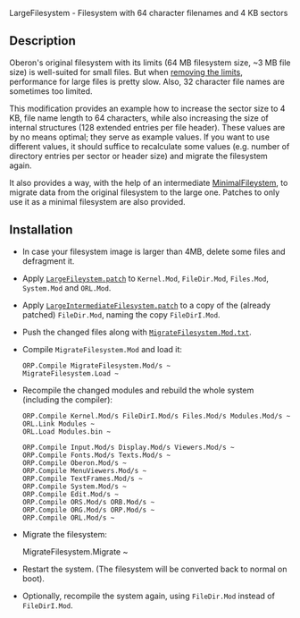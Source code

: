 LargeFilesystem - Filesystem with 64 character filenames and 4 KB sectors

Description
-----------

Oberon's original filesystem with its limits (64 MB filesystem size, ~3 MB file size)
is well-suited for small files. But when
[removing the limits](../RemoveFilesizeLimit/README.md), performance for large files
is pretty slow. Also, 32 character file names are sometimes too limited.

This modification provides an example how to increase the sector size to 4 KB, file
name length to 64 characters, while also increasing the size of internal structures
(128 extended entries per file header). These values are by no means optimal; they
serve as example values. If you want to use different values, it should suffice to
recalculate some values (e.g. number of directory entries per sector or header size)
and migrate the filesystem again.

It also provides a way, with the help of an intermediate
[MinimalFileystem](../MinimalFilesystem/README.md), to migrate data from
the original filesystem to the large one. Patches to only use it as a minimal
filesystem are also provided.


Installation
------------

- In case your filesystem image is larger than 4MB, delete some files and defragment it.

- Apply [`LargeFileystem.patch`](LargeFileystem.patch) to `Kernel.Mod`, `FileDir.Mod`,
  `Files.Mod`, `System.Mod` and `ORL.Mod`.

- Apply [`LargeIntermediateFilesystem.patch`](LargeIntermediateFilesystem.patch) to a copy
  of the (already patched) `FileDir.Mod`, naming the copy `FileDirI.Mod`.

- Push the changed files along with [`MigrateFilesystem.Mod.txt`](MigrateFilesystem.Mod.txt).

- Compile `MigrateFilesystem.Mod` and load it:

      ORP.Compile MigrateFilesystem.Mod/s ~
      MigrateFilesystem.Load ~

- Recompile the changed modules and rebuild the whole system (including the compiler):

      ORP.Compile Kernel.Mod/s FileDirI.Mod/s Files.Mod/s Modules.Mod/s ~
      ORL.Link Modules ~
      ORL.Load Modules.bin ~

      ORP.Compile Input.Mod/s Display.Mod/s Viewers.Mod/s ~
      ORP.Compile Fonts.Mod/s Texts.Mod/s ~
      ORP.Compile Oberon.Mod/s ~
      ORP.Compile MenuViewers.Mod/s ~
      ORP.Compile TextFrames.Mod/s ~
      ORP.Compile System.Mod/s ~
      ORP.Compile Edit.Mod/s ~
      ORP.Compile ORS.Mod/s ORB.Mod/s ~
      ORP.Compile ORG.Mod/s ORP.Mod/s ~
      ORP.Compile ORL.Mod/s ~

- Migrate the filesystem:

     MigrateFilesystem.Migrate ~

- Restart the system. (The filesystem will be converted back to normal on boot).

- Optionally, recompile the system again, using `FileDir.Mod` instead of `FileDirI.Mod`.
